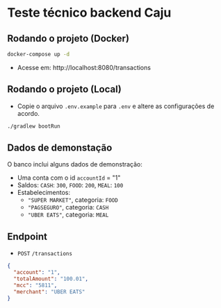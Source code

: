 # Teste técnico backend Caju

## Rodando o projeto (Docker)

```bash
docker-compose up -d
```

- Acesse em: http://localhost:8080/transactions

## Rodando o projeto (Local)

- Copie o arquivo `.env.example` para `.env` e altere as configurações de acordo.

```bash
./gradlew bootRun
```

## Dados de demonstação

O banco inclui alguns dados de demonstração:

- Uma conta com o id `accountId` = "1"
- Saldos: `CASH`: `300`, `FOOD`: `200`, `MEAL`: `100`
- Estabelecimentos:
    - `"SUPER MARKET"`, categoria: `FOOD`
    - `"PAGSEGURO"`, categoria: `CASH`
    - `"UBER EATS"`, categoria: `MEAL`

## Endpoint

- `POST` `/transactions`

```json
{
  "account": "1",
  "totalAmount": "100.01",
  "mcc": "5811",
  "merchant": "UBER EATS"
}
```
